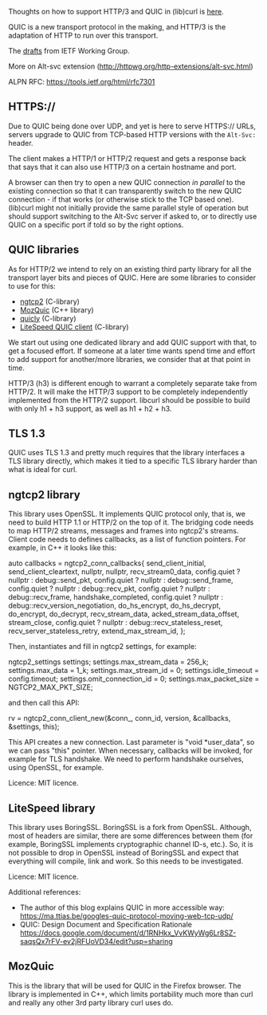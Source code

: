 Thoughts on how to support HTTP/3 and QUIC in (lib)curl is [here](QUIC-implementation).

QUIC is a new transport protocol in the making, and HTTP/3 is the adaptation of HTTP to run over this transport.

The [drafts](https://quicwg.github.io/) from IETF Working Group.

More on Alt-svc extension (http://httpwg.org/http-extensions/alt-svc.html)

ALPN RFC:  https://tools.ietf.org/html/rfc7301

## HTTPS://

Due to QUIC being done over UDP, and yet is here to serve HTTPS:// URLs, servers upgrade to QUIC from TCP-based HTTP versions with the `Alt-Svc:` header.

The client makes a HTTP/1 or HTTP/2 request and gets a response back that says that it can also use HTTP/3 on a certain hostname and port.

A browser can then try to open a new QUIC connection *in parallel* to the existing connection so that it can transparently switch to the new QUIC connection - if that works (or otherwise stick to the TCP based one). (lib)curl might not initially provide the same parallel style of operation but should support switching to the Alt-Svc server if asked to, or to directly use QUIC on a specific port if told so by the right options.

## QUIC libraries

As for HTTP/2 we intend to rely on an existing third party library for all the transport layer bits and pieces of QUIC. Here are some libraries to consider to use for this:

 - [ngtcp2](https://github.com/ngtcp2/ngtcp2)  (C-library)
 - [MozQuic](https://github.com/mcmanus/mozquic) (C++ library)
 - [quicly](https://github.com/h2o/quicly) (C-library)
 - [LiteSpeed QUIC client](https://github.com/litespeedtech/lsquic-client) (C-library)

We start out using one dedicated library and add QUIC support with that, to get a focused effort. If someone at a later time wants spend time and effort to add support for another/more libraries, we consider that at that point in time.

HTTP/3 (h3) is different enough to warrant a completely separate take from HTTP/2. It will make the HTTP/3 support to be completely independently implemented from the HTTP/2 support. libcurl should be possible to build with only h1 + h3 support, as well as h1 + h2 + h3.

## TLS 1.3
QUIC uses TLS 1.3 and pretty much requires that the library interfaces a TLS library directly, which makes it tied to a specific TLS library harder than what is ideal for curl.

## ngtcp2 library
This library uses OpenSSL.  It implements QUIC protocol only, that is, we need to build HTTP 1.1 or HTTP/2 on the top of it. The bridging code needs to map HTTP/2 streams, messages and frames into ngtcp2's streams. 
Client code needs to defines callbacks, as a list of function pointers. For example, in C++ it looks like this:

  auto callbacks = ngtcp2_conn_callbacks{
      send_client_initial,
      send_client_cleartext,
      nullptr,
      nullptr,
      recv_stream0_data,
      config.quiet ? nullptr : debug::send_pkt,
      config.quiet ? nullptr : debug::send_frame,
      config.quiet ? nullptr : debug::recv_pkt,
      config.quiet ? nullptr : debug::recv_frame,
      handshake_completed,
      config.quiet ? nullptr : debug::recv_version_negotiation,
      do_hs_encrypt,
      do_hs_decrypt,
      do_encrypt,
      do_decrypt,
      recv_stream_data,
      acked_stream_data_offset,
      stream_close,
      config.quiet ? nullptr : debug::recv_stateless_reset,
      recv_server_stateless_retry,
      extend_max_stream_id,
  };

Then, instantiates and fill in ngtcp2 settings, for example:

  ngtcp2_settings settings;
  settings.max_stream_data = 256_k;
  settings.max_data = 1_k;
  settings.max_stream_id = 0;
  settings.idle_timeout = config.timeout;
  settings.omit_connection_id = 0;
  settings.max_packet_size = NGTCP2_MAX_PKT_SIZE;

and then call this API:

  rv = ngtcp2_conn_client_new(&conn_, conn_id, version, &callbacks, &settings, this);

This API creates a new connection.  Last parameter is "void *user_data", so we can pass "this" pointer.
When necessary, callbacks will be invoked, for example for TLS handshake.  We need to perform handshake ourselves,
using OpenSSL, for example.


Licence:  MIT licence.

## LiteSpeed library
This library uses BoringSSL.  BoringSSL is a fork from OpenSSL. Although, most of headers are similar, there are some differences between them (for example, BoringSSL implements cryptographic channel ID-s, etc.). So, it is not possible to drop in OpenSSL instead of BoringSSL and expect that everything will compile, link and work. So this needs to be investigated.

Licence:  MIT licence.

Additional references:
- The author of this blog explains QUIC in more accessible way:
https://ma.ttias.be/googles-quic-protocol-moving-web-tcp-udp/
- QUIC: Design Document and Specification Rationale
https://docs.google.com/document/d/1RNHkx_VvKWyWg6Lr8SZ-saqsQx7rFV-ev2jRFUoVD34/edit?usp=sharing

## MozQuic
This is the library that will be used for QUIC in the Firefox browser. The library is implemented in C++, which limits portability much more than curl and really any other 3rd party library curl uses do.